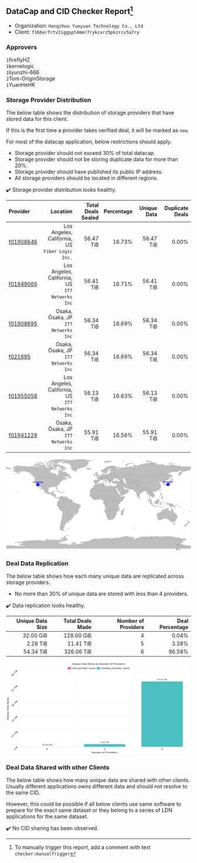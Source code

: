 ## DataCap and CID Checker Report[^1]
 - Organization: `Hangzhou Yueyuan Technology Co., Ltd`
 - Client: `f166erfrtv2iggppt4mmr7rykcxrz5pkzrcv5a7ry`
### Approvers
`1`fireflyHZ<br/>`1`kernelogic<br/>`1`liyunzhi-666<br/>`2`Tom-OriginStorage<br/>`1`YuanHeHK

### Storage Provider Distribution
The below table shows the distribution of storage providers that have stored data for this client.

If this is the first time a provider takes verified deal, it will be marked as `new`.

For most of the datacap application, below restrictions should apply.
 - Storage provider should not exceed 30% of total datacap.
 - Storage provider should not be storing duplicate data for more than 20%.
 - Storage provider should have published its public IP address.
 - All storage providers should be located in different regions.

✔️ Storage provider distribution looks healthy.

| Provider                                              |                                           Location | Total Deals Sealed | Percentage | Unique Data | Duplicate Deals |
| :---------------------------------------------------- | -------------------------------------------------: | -----------------: | ---------: | ----------: | --------------: |
| [f01908646](https://filfox.info/en/address/f01908646) | Los Angeles, California, US<br/>`Fiber Logic Inc.` |          56.47 TiB |     16.73% |   56.47 TiB |           0.00% |
| [f01949065](https://filfox.info/en/address/f01949065) | Los Angeles, California, US<br/>`IT7 Networks Inc` |          56.41 TiB |     16.71% |   56.41 TiB |           0.00% |
| [f01908695](https://filfox.info/en/address/f01908695) |            Osaka, Ōsaka, JP<br/>`IT7 Networks Inc` |          56.34 TiB |     16.69% |   56.34 TiB |           0.00% |
| [f021695](https://filfox.info/en/address/f021695)     |            Osaka, Ōsaka, JP<br/>`IT7 Networks Inc` |          56.34 TiB |     16.69% |   56.34 TiB |           0.00% |
| [f01955058](https://filfox.info/en/address/f01955058) | Los Angeles, California, US<br/>`IT7 Networks Inc` |          56.13 TiB |     16.63% |   56.13 TiB |           0.00% |
| [f01941229](https://filfox.info/en/address/f01941229) |            Osaka, Ōsaka, JP<br/>`IT7 Networks Inc` |          55.91 TiB |     16.56% |   55.91 TiB |           0.00% |

![Provider Distribution](https://raw.githubusercontent.com/data-preservation-programs/filplus-checker-assets/main/filecoin-project/filecoin-plus-large-datasets/issues/1349/1672127424742.png)
### Deal Data Replication
The below table shows how each many unique data are replicated across storage providers.
- No more than 30% of unique data are stored with less than 4 providers.

✔️ Data replication looks healthy.

| Unique Data Size | Total Deals Made | Number of Providers | Deal Percentage |
| ---------------: | ---------------: | ------------------: | --------------: |
|        32.00 GiB |       128.00 GiB |                   4 |           0.04% |
|         2.28 TiB |        11.41 TiB |                   5 |           3.38% |
|        54.34 TiB |       326.06 TiB |                   6 |          96.58% |

![Replication Distribution](https://raw.githubusercontent.com/data-preservation-programs/filplus-checker-assets/main/filecoin-project/filecoin-plus-large-datasets/issues/1349/1672127425433.png)
### Deal Data Shared with other Clients
The below table shows how many unique data are shared with other clients.
Usually different applications owns different data and should not resolve to the same CID.

However, this could be possible if all below clients use same software to prepare for the exact same dataset or they belong to a series of LDN applications for the same dataset.

✔️ No CID sharing has been observed.

[^1]: To manually trigger this report, add a comment with text `checker:manualTrigger`

